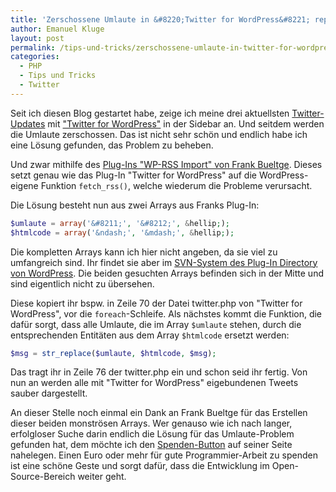 ```yaml
---
title: 'Zerschossene Umlaute in &#8220;Twitter for WordPress&#8221; reparieren'
author: Emanuel Kluge
layout: post
permalink: /tips-und-tricks/zerschossene-umlaute-in-twitter-for-wordpress-reparieren/
categories:
  - PHP
  - Tips und Tricks
  - Twitter
---
```


Seit ich diesen Blog gestartet habe, zeige ich meine drei aktuellsten [Twitter-Updates](http://twitter.com/Herschel_R) mit ["Twitter for WordPress"](http://wordpress.org/extend/plugins/twitter-for-wordpress/) in der Sidebar an. Und seitdem werden die Umlaute zerschossen. Das ist nicht sehr schön und endlich habe ich eine Lösung gefunden, das Problem zu beheben.

Und zwar mithilfe des [Plug-Ins "WP-RSS Import" von Frank Bueltge](http://bueltge.de/wp-rss-import-plugin/55/). Dieses setzt genau wie das Plug-In "Twitter for WordPress" auf die WordPress-eigene Funktion `fetch_rss()`, welche wiederum die Probleme verursacht.

Die Lösung besteht nun aus zwei Arrays aus Franks Plug-In:



```php
$umlaute = array('&#8211;', '&#8212;', &hellip;);
$htmlcode = array('&ndash;', '&mdash;', &hellip;);
```

Die kompletten Arrays kann ich hier nicht angeben, da sie viel zu umfangreich sind. Ihr findet sie aber im [SVN-System des Plug-In Directory von WordPress](http://svn.wp-plugins.org/rss-import/branches/3.7/rssimport.php). Die beiden gesuchten Arrays befinden sich in der Mitte und sind eigentlich nicht zu übersehen.

Diese kopiert ihr bspw. in Zeile 70 der Datei twitter.php von "Twitter for WordPress", vor die `foreach`-Schleife. Als nächstes kommt die Funktion, die dafür sorgt, dass alle Umlaute, die im Array `$umlaute` stehen, durch die entsprechenden Entitäten aus dem Array `$htmlcode` ersetzt werden:

```php
$msg = str_replace($umlaute, $htmlcode, $msg);
```

Das tragt ihr in Zeile 76 der twitter.php ein und schon seid ihr fertig. Von nun an werden alle mit "Twitter for WordPress" eigebundenen Tweets sauber dargestellt.

An dieser Stelle noch einmal ein Dank an Frank Bueltge für das Erstellen dieser beiden monströsen Arrays. Wer genauso wie ich nach langer, erfolgloser Suche darin endlich die Lösung für das Umlaute-Problem gefunden hat, dem möchte ich den [Spenden-Button](http://bueltge.de/wp-rss-import-plugin/55/) auf seiner Seite nahelegen. Einen Euro oder mehr für gute Programmier-Arbeit zu spenden ist eine schöne Geste und sorgt dafür, dass die Entwicklung im Open-Source-Bereich weiter geht.

